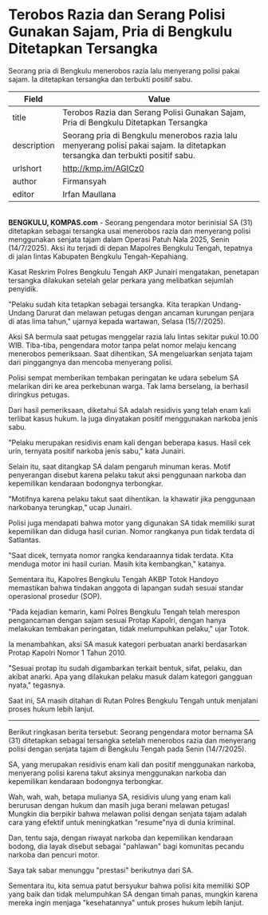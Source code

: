 # Terobos Razia dan Serang Polisi Gunakan Sajam, Pria di Bengkulu Ditetapkan Tersangka

Seorang pria di Bengkulu menerobos razia lalu menyerang polisi pakai sajam. Ia ditetapkan tersangka dan terbukti positif sabu.

| Field       | Value                                                       |
|-------------|-------------------------------------------------------------|
| title       | Terobos Razia dan Serang Polisi Gunakan Sajam, Pria di Bengkulu Ditetapkan Tersangka |
| description | Seorang pria di Bengkulu menerobos razia lalu menyerang polisi pakai sajam. Ia ditetapkan tersangka dan terbukti positif sabu. |
| urlshort    | http://kmp.im/AGICz0 |
| author      | Firmansyah |
| editor      | Irfan Maullana |

\
**BENGKULU, KOMPAS.com** - Seorang pengendara motor berinisial SA (31) ditetapkan sebagai tersangka usai menerobos razia dan menyerang polisi menggunakan senjata tajam dalam Operasi Patuh Nala 2025, Senin (14/7/2025). Aksi itu terjadi di depan Mapolres Bengkulu Tengah, tepatnya di jalan lintas Kabupaten Bengkulu Tengah-Kepahiang.

Kasat Reskrim Polres Bengkulu Tengah AKP Junairi mengatakan, penetapan tersangka dilakukan setelah gelar perkara yang melibatkan sejumlah penyidik.

\"Pelaku sudah kita tetapkan sebagai tersangka. Kita terapkan Undang-Undang Darurat dan melawan petugas dengan ancaman kurungan penjara di atas lima tahun,\" ujarnya kepada wartawan, Selasa (15/7/2025).

Aksi SA bermula saat petugas menggelar razia lalu lintas sekitar pukul 10.00 WIB. Tiba-tiba, pengendara motor tanpa pelat nomor melaju kencang menerobos pemeriksaan. Saat dihentikan, SA mengeluarkan senjata tajam dari pinggangnya dan mencoba menyerang polisi.

Polisi sempat memberikan tembakan peringatan ke udara sebelum SA melarikan diri ke area perkebunan warga. Tak lama berselang, ia berhasil diringkus petugas.

Dari hasil pemeriksaan, diketahui SA adalah residivis yang telah enam kali terlibat kasus hukum. Ia juga dinyatakan positif menggunakan narkoba jenis sabu.

\"Pelaku merupakan residivis enam kali dengan beberapa kasus. Hasil cek urin, ternyata positif narkoba jenis sabu,\" kata Junairi.

Selain itu, saat ditangkap SA dalam pengaruh minuman keras. Motif penyerangan disebut karena pelaku takut aksi penggunaan narkoba dan kepemilikan kendaraan bodongnya terbongkar.

\"Motifnya karena pelaku takut saat dihentikan. Ia khawatir jika penggunaan narkobanya terungkap,\" ucap Junairi.

Polisi juga mendapati bahwa motor yang digunakan SA tidak memiliki surat kepemilikan dan diduga hasil curian. Nomor rangkanya pun tidak terdata di Satlantas.

\"Saat dicek, ternyata nomor rangka kendaraannya tidak terdata. Kita menduga motor ini hasil curian. Masih kita kembangkan,\" katanya.

Sementara itu, Kapolres Bengkulu Tengah AKBP Totok Handoyo memastikan bahwa tindakan anggota di lapangan sudah sesuai standar operasional prosedur (SOP).

\"Pada kejadian kemarin, kami Polres Bengkulu Tengah telah merespon pengancaman dengan sajam sesuai Protap Kapolri, dengan hanya melakukan tembakan peringatan, tidak melumpuhkan pelaku,\" ujar Totok.

Ia menambahkan, aksi SA masuk kategori perbuatan anarki berdasarkan Protap Kapolri Nomor 1 Tahun 2010.

\"Sesuai protap itu sudah digambarkan terkait bentuk, sifat, pelaku, dan akibat anarki. Apa yang dilakukan pelaku masuk dalam kategori gangguan nyata,\" tegasnya.

Saat ini, SA masih ditahan di Rutan Polres Bengkulu Tengah untuk menjalani proses hukum lebih lanjut.

---
Berikut ringkasan berita tersebut: Seorang pengendara motor bernama SA (31) ditetapkan sebagai tersangka setelah menerobos razia dan menyerang polisi dengan senjata tajam di Bengkulu Tengah pada Senin (14/7/2025).

 SA, yang merupakan residivis enam kali dan positif menggunakan narkoba, menyerang polisi karena takut aksinya menggunakan narkoba dan kepemilikan kendaraan bodongnya terbongkar.



Wah, wah, wah, betapa mulianya SA, residivis ulung yang enam kali berurusan dengan hukum dan masih juga berani melawan petugas! Mungkin dia berpikir bahwa melawan polisi dengan senjata tajam adalah cara yang efektif untuk meningkatkan "resume"nya di dunia kriminal.

 Dan, tentu saja, dengan riwayat narkoba dan kepemilikan kendaraan bodong, dia layak disebut sebagai "pahlawan" bagi komunitas pecandu narkoba dan pencuri motor.

 Saya tak sabar menunggu "prestasi" berikutnya dari SA.

 Sementara itu, kita semua patut bersyukur bahwa polisi kita memiliki SOP yang baik dan tidak melumpuhkan SA dengan timah panas, mungkin karena mereka ingin menjaga "kesehatannya" untuk proses hukum lebih lanjut.
